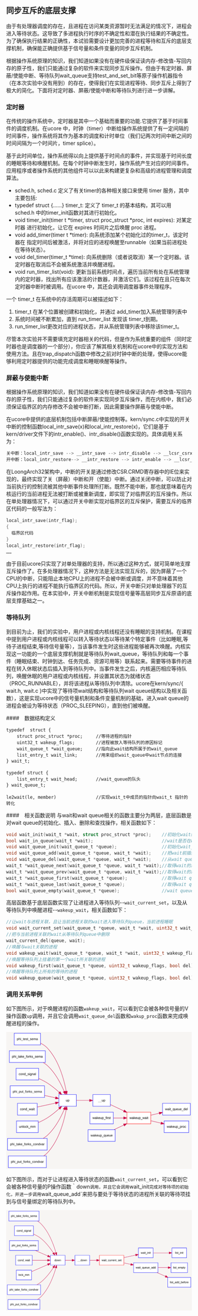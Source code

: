 ## 同步互斥的底层支撑 

由于有处理器调度的存在，且进程在访问某类资源暂时无法满足的情况下，进程会进入等待状态。这导致了多进程执行时序的不确定性和潜在执行结果的不确定性。为了确保执行结果的正确性，本试验需要设计更加完善的进程等待和互斥的底层支撑机制，确保能正确提供基于信号量和条件变量的同步互斥机制。

根据操作系统原理的知识，我们知道如果没有在硬件级保证读内存-修改值-写回内存的原子性，我们只能通过复杂的软件来实现同步互斥操作。但由于有定时器、屏蔽/使能中断、等待队列wait_queue支持test\_and\_set\_bit等原子操作机器指令（在本次实验中没有用到）的存在，使得我们在实现进程等待、同步互斥上得到了极大的简化。下面将对定时器、屏蔽/使能中断和等待队列进行进一步讲解。

### 定时器 

在传统的操作系统中，定时器是其中一个基础而重要的功能.它提供了基于时间事件的调度机制。在ucore 中，时钟（timer）中断给操作系统提供了有一定间隔的时间事件，操作系统将其作为基本的调度和计时单位（我们记两次时间中断之间的时间间隔为一个时间片，timer splice）。

基于此时间单位，操作系统得以向上提供基于时间点的事件，并实现基于时间长度的睡眠等待和唤醒机制。在每个时钟中断发生时，操作系统产生对应的时间事件。应用程序或者操作系统的其他组件可以以此来构建更复杂和高级的进程管理和调度算法。

* sched.h, sched.c 定义了有关timer的各种相关接口来使用 timer 服务，其中主要包括:
* typedef struct {……} timer\_t: 定义了 timer\_t 的基本结构，其可以用 sched.h 中的timer\_init函数对其进行初始化。
* void timer\_init(timer t \*timer, struct proc\_struct \*proc, int expires): 对某定时器 进行初始化，让它在 expires 时间片之后唤醒 proc
进程。
* void add\_timer(timer t \*timer): 向系统添加某个初始化过的timer\_t，该定时器在 指定时间后被激活，并将对应的进程唤醒至runnable（如果当前进程处在等待状态）。
* void del\_timer(timer\_t \*time): 向系统删除（或者说取消）某一个定时器。该定时器在取消后不会被系统激活并唤醒进程。
* void run\_timer\_list(void): 更新当前系统时间点，遍历当前所有处在系统管理内的定时器，找出所有应该激活的计数器，并激活它们。该过程在且只在每次定时器中断时被调用。在ucore 中，其还会调用调度器事件处理程序。

一个 timer\_t 在系统中的存活周期可以被描述如下：

1. timer\_t 在某个位置被创建和初始化，并通过
add\_timer加入系统管理列表中
2. 系统时间被不断累加，直到 run\_timer\_list 发现该 timer\_t到期。
3. run\_timer\_list更改对应的进程状态，并从系统管理列表中移除该timer\_t。

尽管本次实验并不需要填充定时器相关的代码，但是作为系统重要的组件（同时定时器也是调度器的一个部分），你应该了解其相关机制和在ucore中的实现方法和使用方法。且在trap_dispatch函数中修改之前对时钟中断的处理，使得ucore能够利用定时器提供的功能完成调度和睡眠唤醒等操作。

### 屏蔽与使能中断

根据操作系统原理的知识，我们知道如果没有在硬件级保证读内存-修改值-写回内存的原子性，我们只能通过复杂的软件来实现同步互斥操作，而在内核中，我们必须保证临界区的内存修改不会被中断打断，因此需要操作屏蔽与使能中断。

在ucore中提供的底层机制包括中断屏蔽/使能控制等。kern/sync.c中实现的开关中断的控制函数local\_intr\_save(x)和local\_intr\_restore(x)，它们是基于kern/driver文件下的intr\_enable()、intr\_disable()函数实现的。具体调用关系为：

```c
关中断：local_intr_save --> __intr_save --> intr_disable --> __lcsr_csrxchg(LISA_CSR_CRMD_IE, LISA_CSR_CRMD_IE, LISA_CSR_CRMD)
开中断：local_intr_restore--> __intr_restore --> intr_enable --> __lcsr_csrxchg(0, LISA_CSR_CRMD_IE, LISA_CSR_CRMD)
```

在LoongArch32架构中，中断的开关是通过修改CSR.CRMD寄存器中的IE位来实现的，最终实现了关（屏蔽）中断和开（使能）中断。通过关闭中断，可以防止对当前执行的控制流被其他中断事件处理所打断。既然不能中断，那也就意味着在内核运行的当前进程无法被打断或被重新调度，即实现了对临界区的互斥操作。所以在单处理器情况下，可以通过开关中断实现对临界区的互斥保护，需要互斥的临界区代码的一般写法为：

```c
local_intr_save(intr_flag);
{
  临界区代码
}
local_intr_restore(intr_flag);
……
```

由于目前ucore只实现了对单处理器的支持，所以通过这种方式，就可简单地支撑互斥操作了。在多处理器情况下，这种方法是无法实现互斥的，因为屏蔽了一个CPU的中断，只能阻止本地CPU上的进程不会被中断或调度，并不意味着其他CPU上执行的进程不能执行临界区的代码。所以，开关中断只对单处理器下的互斥操作起作用。在本实验中，开关中断机制是实现信号量等高层同步互斥原语的底层支撑基础之一。

### 等待队列

到目前为止，我们的实验中，用户进程或内核线程还没有睡眠的支持机制。在课程中提到用户进程或内核线程可以转入等待状态以等待某个特定事件（比如睡眠,等待子进程结束,等待信号量等），当该事件发生时这些进程能够被再次唤醒。内核实现这一功能的一个底层支撑机制就是等待队列wait_queue，等待队列和每一个事件（睡眠结束、时钟到达、任务完成、资源可用等）联系起来。需要等待事件的进程在转入休眠状态后插入到等待队列中。当事件发生之后，内核遍历相应等待队列，唤醒休眠的用户进程或内核线程，并设置其状态为就绪状态（PROC_RUNNABLE），并将该进程从等待队列中清除。ucore在kern/sync/{ wait.h, wait.c
}中实现了等待项wait结构和等待队列wait
queue结构以及相关函数），这是实现ucore中的信号量机制和条件变量机制的基础，进入wait
queue的进程会被设为等待状态（PROC_SLEEPING），直到他们被唤醒。

####　数据结构定义
```
typedef  struct {
    struct proc_struct *proc;     //等待进程的指针
    uint32_t wakeup_flags;        //进程被放入等待队列的原因标记
    wait_queue_t *wait_queue;     //指向此wait结构所属于的wait_queue
    list_entry_t wait_link;       //用来组织wait_queue中wait节点的连接
} wait_t;

typedef struct {
    list_entry_t wait_head;       //wait_queue的队头
} wait_queue_t;

le2wait(le, member)               //实现wait_t中成员的指针向wait_t 指针的转化
```

####　相关函数说明
与wait和wait queue相关的函数主要分为两层，底层函数是对wait queue的初始化、插入、删除和查找操作，相关函数如下：

```c
void wait_init(wait_t *wait, struct proc_struct *proc);    //初始化wait结构
bool wait_in_queue(wait_t *wait);                          //wait是否在wait queue中
void wait_queue_init(wait_queue_t *queue);                 //初始化wait_queue结构
void wait_queue_add(wait_queue_t *queue, wait_t *wait);    //把wait前插到wait queue中
void wait_queue_del(wait_queue_t *queue, wait_t *wait);    //从wait queue中删除wait
wait_t *wait_queue_next(wait_queue_t *queue, wait_t *wait);//取得wait的后一个链接指针
wait_t *wait_queue_prev(wait_queue_t *queue, wait_t *wait);//取得wait的前一个链接指针
wait_t *wait_queue_first(wait_queue_t *queue);             //取得wait queue的第一个wait
wait_t *wait_queue_last(wait_queue_t *queue);              //取得wait queue的最后一个wait
bool wait_queue_empty(wait_queue_t *queue);                //wait queue是否为空
```

高层函数基于底层函数实现了让进程进入等待队列--`wait_current_set`，以及从等待队列中唤醒进程--`wakeup_wait`，相关函数如下：

```c
//让wait与进程关联，且让当前进程关联的wait进入等待队列queue，当前进程睡眠
void wait_current_set(wait_queue_t *queue, wait_t *wait, uint32_t wait_state);
//把与当前进程关联的wait从等待队列queue中删除
wait_current_del(queue, wait);
//唤醒与wait关联的进程
void wakeup_wait(wait_queue_t *queue, wait_t *wait, uint32_t wakeup_flags, bool del);
//唤醒等待队列上挂着的第一个wait所关联的进程
void wakeup_first(wait_queue_t *queue, uint32_t wakeup_flags, bool del);
//唤醒等待队列上所有的等待的进程
void wakeup_queue(wait_queue_t *queue, uint32_t wakeup_flags, bool del);
```

### 调用关系举例

如下图所示，对于唤醒进程的函数`wakeup_wait`，可以看到它会被各种信号量的V操作函数`up`调用，并且它会调用`wait_queue_del`函数和`wakup_proc`函数来完成唤醒进程的操作。

![wakeup_wait](../lab7_figs/wakeup_wait.svg)

如下图所示，而对于让进程进入等待状态的函数`wait_current_set`，可以看到它会被各种信号量的P操作函数｀down`调用，并且它会调用`wait_init`完成对等待项的初始化，并进一步调用`wait_queue_add`来把与要处于等待状态的进程所关联的等待项挂到与信号量绑定的等待队列中。

![wait_current_set](../lab7_figs/wait_current_set.svg)
